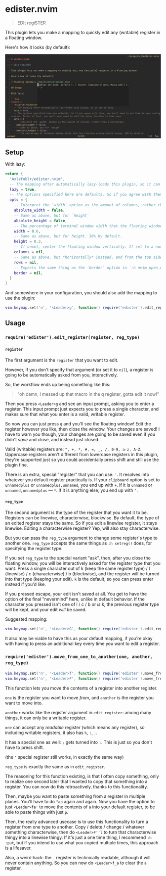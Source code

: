 # edister.nvim

> EDIt regiSTER

This plugin lets you make a mapping to quickly edit any (writable) register in a floating window.

Here's how it looks (by default):

![floating window](./img/floating-window.png)

## Setup

With lazy:

```lua
return {
  'Axlefublr/edister.nvim',
  -- The mapping after automatically lazy-loads this plugin, so it can be lazy.
  lazy = true,
  -- The options specified here are defaults. So if you agree with them, you don't need to set them in your configuration. Matter of fact, you don't even need to call the setup function in that case.
  opts = {
    -- Interpret the `width` option as the amount of columns, rather than a percentage.
    absolute_width = false,
    -- Same as above, but for `height`
    absolute_height = false,
    -- The percentage of terminal window width that the floating window should occupy. 60% by default.
    width = 0.6,
    -- Same as above, but for height. 30% by default.
    height = 0.3,
    -- If unset, center the floating window vertically. If set to a number, offset the window that many columns from the left side of your neovim window.
    columns = nil,
    -- Same as above, but *horizontally* instead, and from the top side of your neovim window. If you don't set `rows` and `columns`, the floating window is fully centered.
    rows = nil,
    -- Expects the same thing as the `border` option in `:h nvim_open_win()`. No borders by default.
    border = nil,
  }
}
```

And somewhere in your configuration, you should also add the mapping to use the plugin:

```lua
vim.keymap.set('n', '<Leader>g', function() require('edister').edit_register() end)
```

## Usage

### `require('edister').edit_register(register, reg_type)`

#### `register`

The first argument is the `register` that you want to edit.

However, if you don't specify that argument (or set it to `nil`), a register is going to be automatically asked from you, interactively.

So, the workflow ends up being something like this:

> "oh damn, I messed up that macro in the q register, gotta edit it now!"

Then you press `<Leader>g` and see an input prompt, asking you to enter a register. This input prompt just expects you to press a single character, and makes sure that what you enter is a valid, writable register.

So now you can just press `q` and you'll see the floating window! Edit the register however you like, then close the window. Your changes are saved! I have to warn you though, your changes are going to be saved even if you didn't _save_ and close, and instead just closed.

Valid (writable) registers are: `", +, *, #, =, _, /, 0-9, a-z, A-Z`. Uppercase registers aren't different from lowercase registers in this plugin, they're supported just so you could accidentally press shift and still use the plugin fine.

There is an extra, special "register" that you can use: `'`. It resolves into whatever you default register practically is. If your `clipboard` option is set to `unnamedplus` or `unnamedplus,unnamed`, you end up with `+`. If it is `unnamed` or `unnamed,unnamedplus` — `*`. If it is anything else, you end up with `"`.

#### `reg_type`

The second argument is the type of the register that you want it to be. Registers can be linewise, characterwise, blockwise. By default, the type of an edited register stays the same. So if you edit a linewise register, it stays linewise. Editing a characterwise register? Yep, will also stay characterwise.

But you can pass the `reg_type` argument to change some register's type to another one. `reg_type` accepts the same things as `:h setreg()` does, for specifying the register type.

If you set `reg_type` to the special variant "ask", then, after you close the floating window, you will be interactively asked for the register type that you want. Press a single character out of k (keep the same register type) / l (linewise) / c (characterwise) / b (blockwise), and the register will be turned into that type (keeping your edit). `k` is the default, so you can press enter instead if you'd like.

If you pressed escape, your edit isn't saved at all. You get to have the option of the final "nevermind" here, unlike in default behavior. If the character you pressed isn't one of l / c / b or _is_ k, the previous register type will be kept, and your edit _will_ be saved.

Suggested mapping:

```lua
vim.keymap.set('n', '<Leader>G', function() require('edister').edit_register(nil, 'ask') end)
```

It also may be viable to have this as your default mapping, if you're okay with having to press an additional key every time you want to edit a register.

### `require('edister').move_from_one_to_another(one, another, reg_type)`

```lua
vim.keymap.set('n', '<Leader>f', function() require('edister').move_from_one_to_another() end)
vim.keymap.set('n', '<Leader>F', function() require('edister').move_from_one_to_another(nil, nil, 'ask') end)
```

This function lets you move the contents of a register into another register.

`one` is the register you want to move _from_, and `another` is the register you want to move into.

`another` works like the register argument in `edit_register`: among many things, it can only be a writable register.

`one` can accept any _readable_ register (which means any register), so including writable registers, it also has `%`, `:`, `.`.

It has a special one as well: `;` gets turned into `:`. This is just so you don't have to press shift.

(the `'` special register still works, in exactly the same way)

`reg_type` is exactly the same as in `edit_register`.

The reasoning for this function existing, is that I often copy something, only to realize one second later that I wanted to copy that something into a register. You can now do this retroactively, thanks to this functionality.

Then, maybe you want to paste something from a register in multiple places. You'll have to do `"ap` again and again. Now you have the option to just `<Leader>fa'` to move the contents of `a` into your default register, to be able to paste things with just `p`.

Then, the really advanced usecase is to use this functionality to turn a register from one type to another. Copy / delete / change / whatever something characterwise, then do `<Leader>F''l` to turn that characterwise thingy into a linewise thingy. If it's just a one time thing, I recommend `:h :put`, but if you intend to use what you copied multiple times, this approach is a lifesaver.

Also, a weird hack: the `_` register is technically readable, although it will never contain anything. So you can now do `<Leader>f_a` to clear the `a` register.
